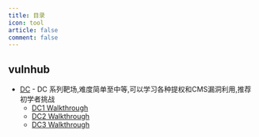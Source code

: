 ```yaml
---
title: 目录
icon: tool
article: false
comment: false
---
```

## vulnhub
- [DC](#) - DC 系列靶场,难度简单至中等,可以学习各种提权和CMS漏洞利用,推荐初学者挑战
  - [DC1 Walkthrough](dc1.md)
  - [DC2 Walkthrough](dc2.md)
  - [DC3 Walkthrough](dc3.md)

